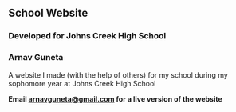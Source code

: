 ## School Website
### Developed for Johns Creek High School
### Arnav Guneta

A website I made (with the help of others) for my school during my sophomore year at Johns Creek High School

**Email arnavguneta@gmail.com for a live version of the website**
